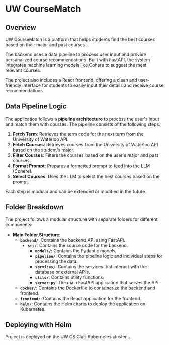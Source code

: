 # UW CourseMatch

## Overview

UW CourseMatch is a platform that helps students find the best courses based on their major and past courses.

The backend uses a data pipeline to process user input and provide personalized course recommendations. Built with FastAPI, the system integrates machine learning models like Cohere to suggest the most relevant courses.

The project also includes a React frontend, offering a clean and user-friendly interface for students to easily input their details and receive course recommendations.

## Data Pipeline Logic

The application follows a **pipeline architecture** to process the user's input and match them with courses. The pipeline consists of the following steps:

1. **Fetch Term**: Retrieves the term code for the next term from the University of Waterloo API.
2. **Fetch Courses**: Retrieves courses from the University of Waterloo API based on the student's major.
3. **Filter Courses**: Filters the courses based on the user's major and past courses.
4. **Format Prompt**: Prepares a formatted prompt to feed into the LLM (Cohere).
5. **Select Courses**: Uses the LLM to select the best courses based on the prompt.

Each step is modular and can be extended or modified in the future.

## Folder Breakdown

The project follows a modular structure with separate folders for different components:

- **Main Folder Structure**:
  - **`backend/`**: Contains the backend API using FastAPI.
    - **`src/`**: Contains the source code for the backend.
      - **`models/`**: Contains the Pydantic models.
      - **`pipeline/`**: Contains the pipeline logic and individual steps for processing the data.
      - **`services/`**: Contains the services that interact with the database or external APIs.
      - **`utils/`**: Contains utility functions.
      - **`server.py`**: The main FastAPI application that serves the API.
  - **`docker/`**: Contains the Dockerfile to containerize the backend and frontend.
  - **`frontend/`**: Contains the React application for the frontend.
  - **`helm/`**: Contains the Helm charts to deploy the application on Kubernetes.

## Deploying with Helm

Project is deployed on the UW CS Club Kubernetes cluster....
